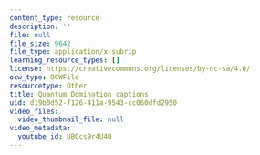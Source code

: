 ```yaml
---
content_type: resource
description: ''
file: null
file_size: 9642
file_type: application/x-subrip
learning_resource_types: []
license: https://creativecommons.org/licenses/by-nc-sa/4.0/
ocw_type: OCWFile
resourcetype: Other
title: Quantum Domination captions
uid: d19b0d52-f126-411a-9543-cc060dfd2950
video_files:
  video_thumbnail_file: null
video_metadata:
  youtube_id: UBGcs9r4U40
---
```

